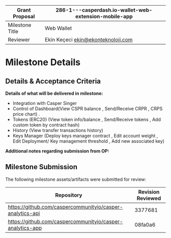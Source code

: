 Grant Proposal | 286-1---casperdash.io-wallet-web-extension-mobile-app
------------ | -------------
Milestone Title | Web Wallet
Reviewer | Ekin Keçeci <ekin@ekonteknoloji.com>

# Milestone Details

## Details & Acceptance Criteria

**Details of what will be delivered in milestone:**

- Integration with Casper Singer
- Control of Dashboard(View CSPR balance , Send/Receive CRPR , CRPS price chart) .
- Tokens (ERC20) (View token info/balance , Send/Receive tokens , Add custom token by contract hash)
- History (View transfer transactions history)
- Keys Manager (Deploy keys manager contract , Edit account weight , Edit Deployment/ Key management threshold , Add new associated key)


**Additional notes regarding submission from OP:**


## Milestone Submission

The following milestone assets/artifacts were submitted for review:

Repository | Revision Reviewed
------------ | -------------
https://github.com/caspercommunityio/casper-analytics-api | 3377681
https://github.com/caspercommunityio/casper-analytics-app | 08fa0a6
